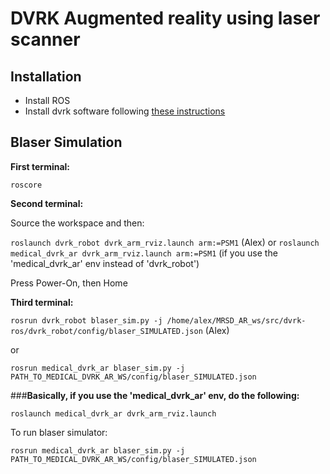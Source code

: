 # DVRK Augmented reality using laser scanner

## Installation

- Install ROS
- Install dvrk software following [these instructions](https://github.com/jhu-dvrk/sawIntuitiveResearchKit/wiki/CatkinBuild)

## Blaser Simulation
**First terminal:**

`roscore` 

**Second terminal:**

Source the workspace and then:

`roslaunch dvrk_robot dvrk_arm_rviz.launch arm:=PSM1` (Alex)
or
`roslaunch medical_dvrk_ar dvrk_arm_rviz.launch arm:=PSM1` (if you use the 'medical_dvrk_ar' env instead of 'dvrk_robot')

Press Power-On, then Home

**Third terminal:**

`rosrun dvrk_robot blaser_sim.py -j /home/alex/MRSD_AR_ws/src/dvrk-ros/dvrk_robot/config/blaser_SIMULATED.json` (Alex)

or

`rosrun medical_dvrk_ar blaser_sim.py -j PATH_TO_MEDICAL_DVRK_AR_WS/config/blaser_SIMULATED.json`


###**Basically, if you use the 'medical_dvrk_ar' env, do the following:**

`roslaunch medical_dvrk_ar dvrk_arm_rviz.launch`

To run blaser simulator:

`rosrun medical_dvrk_ar blaser_sim.py -j PATH_TO_MEDICAL_DVRK_AR_WS/config/blaser_SIMULATED.json`
